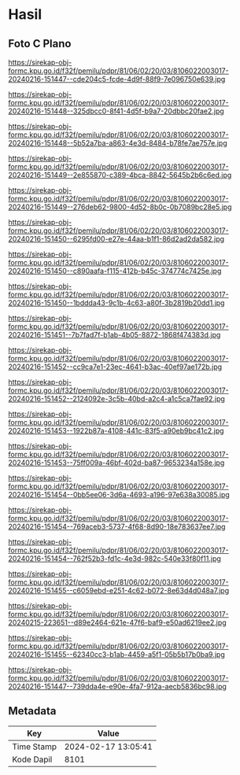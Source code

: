 # Hasil

## Foto C Plano

https://sirekap-obj-formc.kpu.go.id/f32f/pemilu/pdpr/81/06/02/20/03/8106022003017-20240216-151447--cde204c5-fcde-4d9f-88f9-7e096750e639.jpg

https://sirekap-obj-formc.kpu.go.id/f32f/pemilu/pdpr/81/06/02/20/03/8106022003017-20240216-151448--325dbcc0-8f41-4d5f-b9a7-20dbbc20fae2.jpg

https://sirekap-obj-formc.kpu.go.id/f32f/pemilu/pdpr/81/06/02/20/03/8106022003017-20240216-151448--5b52a7ba-a863-4e3d-8484-b78fe7ae757e.jpg

https://sirekap-obj-formc.kpu.go.id/f32f/pemilu/pdpr/81/06/02/20/03/8106022003017-20240216-151449--2e855870-c389-4bca-8842-5645b2b6c6ed.jpg

https://sirekap-obj-formc.kpu.go.id/f32f/pemilu/pdpr/81/06/02/20/03/8106022003017-20240216-151449--276deb62-9800-4d52-8b0c-0b7089bc28e5.jpg

https://sirekap-obj-formc.kpu.go.id/f32f/pemilu/pdpr/81/06/02/20/03/8106022003017-20240216-151450--6295fd00-e27e-44aa-b1f1-86d2ad2da582.jpg

https://sirekap-obj-formc.kpu.go.id/f32f/pemilu/pdpr/81/06/02/20/03/8106022003017-20240216-151450--c890aafa-f115-412b-b45c-374774c7425e.jpg

https://sirekap-obj-formc.kpu.go.id/f32f/pemilu/pdpr/81/06/02/20/03/8106022003017-20240216-151450--1bddda43-9c1b-4c63-a80f-3b2819b20dd1.jpg

https://sirekap-obj-formc.kpu.go.id/f32f/pemilu/pdpr/81/06/02/20/03/8106022003017-20240216-151451--7b7fad7f-b1ab-4b05-8872-1868f474383d.jpg

https://sirekap-obj-formc.kpu.go.id/f32f/pemilu/pdpr/81/06/02/20/03/8106022003017-20240216-151452--cc9ca7e1-23ec-4641-b3ac-40ef97ae172b.jpg

https://sirekap-obj-formc.kpu.go.id/f32f/pemilu/pdpr/81/06/02/20/03/8106022003017-20240216-151452--2124092e-3c5b-40bd-a2c4-a1c5ca7fae92.jpg

https://sirekap-obj-formc.kpu.go.id/f32f/pemilu/pdpr/81/06/02/20/03/8106022003017-20240216-151453--1922b87a-4108-441c-83f5-a90eb9bc41c2.jpg

https://sirekap-obj-formc.kpu.go.id/f32f/pemilu/pdpr/81/06/02/20/03/8106022003017-20240216-151453--75ff009a-46bf-402d-ba87-9653234a158e.jpg

https://sirekap-obj-formc.kpu.go.id/f32f/pemilu/pdpr/81/06/02/20/03/8106022003017-20240216-151454--0bb5ee06-3d6a-4693-a196-97e638a30085.jpg

https://sirekap-obj-formc.kpu.go.id/f32f/pemilu/pdpr/81/06/02/20/03/8106022003017-20240216-151454--769aceb3-5737-4f68-8d90-18e783637ee7.jpg

https://sirekap-obj-formc.kpu.go.id/f32f/pemilu/pdpr/81/06/02/20/03/8106022003017-20240216-151454--762f52b3-fd1c-4e3d-982c-540e33f80f11.jpg

https://sirekap-obj-formc.kpu.go.id/f32f/pemilu/pdpr/81/06/02/20/03/8106022003017-20240216-151455--c6059ebd-e251-4c62-b072-8e63d4d048a7.jpg

https://sirekap-obj-formc.kpu.go.id/f32f/pemilu/pdpr/81/06/02/20/03/8106022003017-20240215-223651--d89e2464-621e-47f6-baf9-e50ad6219ee2.jpg

https://sirekap-obj-formc.kpu.go.id/f32f/pemilu/pdpr/81/06/02/20/03/8106022003017-20240216-151455--62340cc3-b1ab-4459-a5f1-05b5b17b0ba9.jpg

https://sirekap-obj-formc.kpu.go.id/f32f/pemilu/pdpr/81/06/02/20/03/8106022003017-20240216-151447--739dda4e-e90e-4fa7-912a-aecb5836bc98.jpg


## Metadata

| Key        | Value               |
| ---------- | ------------------- |
| Time Stamp | 2024-02-17 13:05:41 |
| Kode Dapil | 8101                |




